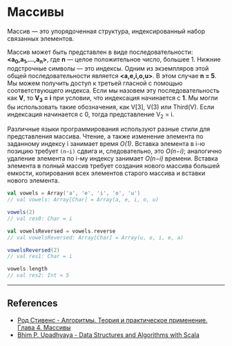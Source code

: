 # Массивы

Массив — это упорядоченная структура, индексированный набор связанных элементов.

Массив может быть представлен в виде последовательности: **<a<sub>0</sub>,a<sub>1</sub>,...,a<sub>n</sub>>**, 
где **n** — целое положительное число, большее 1. Нижние подстрочные символы — это индексы. 
Одним из экземпляров этой общей последовательности является **<a,e,i,o,u>**. В этом случае **n = 5**. 
Мы можем получить доступ к третьей гласной с помощью соответствующего индекса. 
Если мы назовем эту последовательность как **V**, то **V<sub>3</sub> = i** при условии, что индексация начинается с **1**. 
Мы могли бы использовать такие обозначения, как V[3], V(3) или Third(V). 
Если индексация начинается с 0, тогда представление V<sub>2</sub> = i. 

Различные языки программирования используют разные стили для представления массива. 
Чтение, а также изменение элемента по заданному индексу i занимает время _O(1)_. 
Вставка элемента в i-ю позицию требует `(n−i)` сдвига и, следовательно, это _O(n−i)_; 
аналогично удаление элемента по i-му индексу занимает _O(n−i)_ времени. 
Вставка элемента в полный массив требует создания нового массива большей емкости, 
копирования всех элементов старого массива и вставки нового элемента.

```scala
val vowels = Array('a', 'e', 'i', 'o', 'u')
// val vowels: Array[Char] = Array(a, e, i, o, u)

vowels(2)
// val res0: Char = i

val vowelsReversed = vowels.reverse
// val vowelsReversed: Array[Char] = Array(u, o, i, e, a)

vowelsReversed(2)
// val res1: Char = i

vowels.length
// val res2: Int = 5
```


---

## References

- [Род Стивенс - Алгоритмы. Теория и практическое применение. Глава 4. Массивы](https://eksmo.ru/book/algoritmy-teoriya-i-prakticheskoe-primenenie-2-e-izdanie-ITD1210854)
- [Bhim P. Upadhyaya - Data Structures and Algorithms with Scala](https://link.springer.com/book/10.1007/978-3-030-12561-5)
